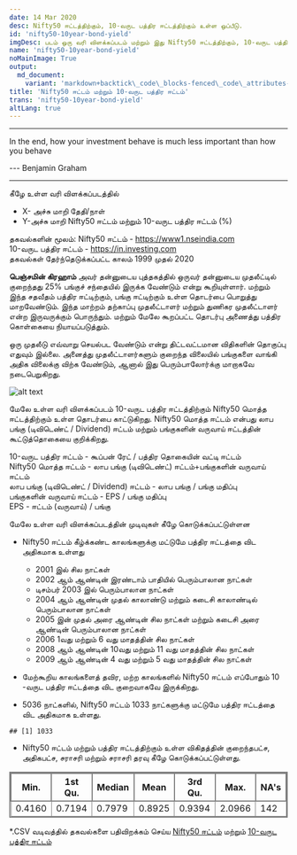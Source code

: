 ```yaml
---
date: 14 Mar 2020
desc: Nifty50 ஈட்டத்திற்கும், 10-வருட பத்திர ஈட்டத்திற்கும் உள்ள ஒப்பீடு.
id: 'nifty50-10year-bond-yield'
imgDesc: படம் ஒரு வரி விளக்கப்படம் மற்றும் இது Nifty50 ஈட்டத்திற்கும், 10-வருட பத்திர ஈட்டத்திற்கும் உள்ள ஒப்பீட்டை  காட்டுகிறது.
name: 'nifty50-10year-bond-yield'
noMainImage: True
output:
  md_document:
    variant: 'markdown+backtick\_code\_blocks-fenced\_code\_attributes-header\_attributes'
title: 'Nifty50 ஈட்டம் மற்றும் 10-வருட பத்திர ஈட்டம்'
trans: 'nifty50-10year-bond-yield'
altLang: true
---
```


------------------------------------------------------------------------

In the end, how your investment behave is much less important than how
you behave

--- Benjamin Graham

------------------------------------------------------------------------
கீழே உள்ள வரி விளக்கப்படத்தில்

-   X- அச்சு மாறி தேதி/நாள்
-   Y-அச்சு மாறி Nifty50 ஈட்டம் மற்றும் 10-வருட பத்திர ஈட்டம் (%)

தகவல்களின் மூலம்:
Nifty50 ஈட்டம் - 
<https://www1.nseindia.com>\
10-வருட பத்திர ஈட்டம் -
<https://in.investing.com>\
தகவல்கள் தேர்ந்தெடுக்கப்பட்ட காலம் 1999 முதல் 2020

**பெஞ்சமின் கிரஹாம்** அவர் தன்னுடைய புத்தகத்தில் ஒருவர் தன்னுடைய முதலீட்டில் குறைந்தது 25% பங்குச் சந்தையில் இருக்க வேண்டும் என்று கூறியுள்ளார். மற்றும் இந்த சதவீதம் பத்திர ஈட்டிற்கும், பங்கு ஈட்டிற்கும் உள்ள தொடர்பை பொறுத்து மாறவேண்டும். இந்த மாற்றம் தற்காப்பு முதலீட்டாளர் மற்றும் துணிகர முதலீட்டாளர் என்ற இருவருக்கும் பொருந்தும். மற்றும் மேலே கூறப்பட்ட தொடர்பு அணைத்து பத்திர கொள்கையை நியாயப்படுத்தும்.

ஒரு முதலீடு எவ்வாறு செயல்பட வேண்டும் என்று திட்டவட்டமான விதிகளின் தொகுப்பு எதுவும் இல்லை. அனைத்து முதலீட்டாளர்களும் குறைந்த விலையில் பங்குகளை வாங்கி அதிக விலைக்கு விற்க வேண்டும், ஆனால் இது பெரும்பாலோர்க்கு  மாறாகவே நடைபெறுகிறது.

<img src="/economics/nifty50-10year-bond-yield/figure-markdown/bond_Nifty_yield-1.png" alt="alt text" class="blogs_image">


மேலே உள்ள வரி விளக்கப்படம் 10-வருட பத்திர ஈட்டத்திற்கும் Nifty50 மொத்த ஈட்டத்திற்கும் உள்ள தொடர்பை காட்டுகிறது. Nifty50 மொத்த ஈட்டம் என்பது லாப பங்கு (டிவிடெண்ட் / Dividend) ஈட்டம் மற்றும் பங்குகளின் வருவாய் ஈட்டத்தின் கூட்டுத்தொகையை குறிக்கிறது.

10-வருட பத்திர ஈட்டம் -  கூப்பன் ரேட் / பத்திர தொகையின் வட்டி ஈட்டம்   
Nifty50 மொத்த ஈட்டம் - லாப பங்கு (டிவிடெண்ட்) ஈட்டம்+பங்குகளின் வருவாய் ஈட்டம்  
லாப பங்கு (டிவிடெண்ட் / Dividend) ஈட்டம் - லாப பங்கு / பங்கு மதிப்பு   
பங்குகளின் வருவாய் ஈட்டம் - EPS  / பங்கு மதிப்பு    
EPS -  ஈட்டம் (வருவாய்) / பங்கு  

மேலே உள்ள வரி விளக்கப்படத்தின் முடிவுகள் கீழே கொடுக்கப்பட்டுள்ளன

- Nifty50 ஈட்டம் கீழ்க்கண்ட காலங்களுக்கு மட்டுமே  பத்திர ஈட்டத்தை  விட அதிகமாக உள்ளது  
    - 2001 இல் சில நாட்கள்  
    - 2002 ஆம் ஆண்டின் இரண்டாம் பாதியில் பெரும்பாலான நாட்கள்  
    - டிசம்பர் 2003 இல் பெரும்பாலான நாட்கள்  
    - 2004 ஆம் ஆண்டின் முதல் காலாண்டு மற்றும் கடைசி காலாண்டில் பெரும்பாலான நாட்கள்  
    - 2005 இன் முதல் அரை ஆண்டின் சில நாட்கள் மற்றும் கடைசி அரை ஆண்டின் பெரும்பாலான நாட்கள்  
    - 2006 1வது  மற்றும் 6 வது மாதத்தின்  சில நாட்கள்  
    - 2008 ஆம் ஆண்டின் 10வது  மற்றும் 11 வது மாதத்தின்  சில நாட்கள்  
    - 2009 ஆம் ஆண்டின் 4 வது மற்றும் 5 வது மாதத்தின்  சில நாட்கள்  

- மேற்கூறிய காலங்களைத் தவிர, மற்ற காலங்களில்  Nifty50 ஈட்டம்  எப்போதும் 10 -வருட பத்திர ஈட்டத்தை  விட குறைவாகவே  இருக்கிறது.

- 5036 நாட்களில், Nifty50 ஈட்டம் 1033 நாட்களுக்கு மட்டுமே பத்திர ஈட்டத்தை விட அதிகமாக உள்ளது.

<!-- -->

    ## [1] 1033

- Nifty50 ஈட்டம் மற்றும் பத்திர ஈட்டத்திற்கும் உள்ள விகிதத்தின் குறைந்தபட்ச, அதிகபட்ச, சராசரி மற்றும் சராசரி தரவு கீழே கொடுக்கப்பட்டுள்ளது.

<!-- -->

<div class="lowfont">

| Min.   | 1st Qu. | Median | Mean   | 3rd Qu. | Max.   | NA's |
|--------|---------|--------|--------|---------|--------|------|
| 0.4160 | 0.7194  | 0.7979 | 0.8925 | 0.9394  | 2.0966 | 142  |

</div>

\*.CSV வடிவத்தில் தகவல்களை பதிவிறக்கம் செய்ய [Nifty50 ஈட்டம்](http://thedatatalks.in/datas/nifty50_yield.csv) மற்றும் [10-வருட பத்திர ஈட்டம்](http://thedatatalks.in/datas/bond_10year_yield.csv)

<style>
table{
    border-collapse: collapse;
    border-spacing: 0;
    border:2px solid gray;
}

th{
    border:2px solid gray;
}

td{
    border:1px solid gray;
}
</style>